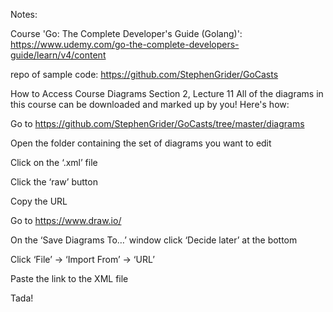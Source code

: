 
Notes:

Course 'Go: The Complete Developer's Guide (Golang)': https://www.udemy.com/go-the-complete-developers-guide/learn/v4/content

 repo of sample code: https://github.com/StephenGrider/GoCasts


 How to Access Course Diagrams
Section 2, Lecture 11
All of the diagrams in this course can be downloaded and marked up by you!  Here's how:

Go to https://github.com/StephenGrider/GoCasts/tree/master/diagrams

Open the folder containing the set of diagrams you want to edit

Click on the ‘.xml’ file

Click the ‘raw’ button

Copy the URL

Go to https://www.draw.io/

On the ‘Save Diagrams To…’ window click ‘Decide later’ at the bottom

Click ‘File’ -> ‘Import From’ -> ‘URL’

Paste the link to the XML file

Tada!




